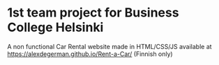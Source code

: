 # 1st team project for Business College Helsinki
A non functional Car Rental website made in HTML/CSS/JS available at https://alexdegerman.github.io/Rent-a-Car/ (Finnish only)
